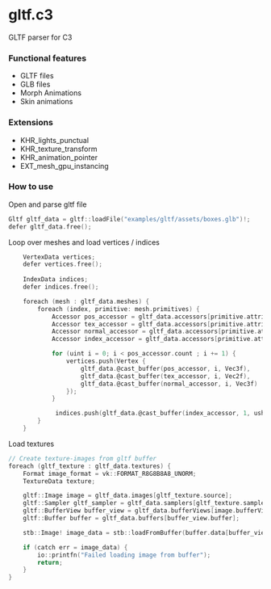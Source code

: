 # gltf.c3
GLTF parser for C3


### Functional features

* GLTF files
* GLB files
* Morph Animations
* Skin animations


### Extensions
* KHR_lights_punctual
* KHR_texture_transform
* KHR_animation_pointer
* EXT_mesh_gpu_instancing



### How to use

Open and parse gltf file

```c
Gltf gltf_data = gltf::loadFile("examples/gltf/assets/boxes.glb")!;
defer gltf_data.free();
```


Loop over meshes and load vertices / indices
```c
    VertexData vertices;
    defer vertices.free();
    
    IndexData indices;
    defer indices.free();

    foreach (mesh : gltf_data.meshes) {
        foreach (index, primitive: mesh.primitives) {
            Accessor pos_accessor = gltf_data.accessors[primitive.attributes["POSITION"]!!];
            Accessor tex_accessor = gltf_data.accessors[primitive.attributes["TEXCOORD_0"]!!];
            Accessor normal_accessor = gltf_data.accessors[primitive.attributes["NORMAL"]!!];
            Accessor index_accessor = gltf_data.accessors[primitive.attributes["indices"]!!];

            for (uint i = 0; i < pos_accessor.count ; i += 1) {
                vertices.push(Vertex {
                    gltf_data.@cast_buffer(pos_accessor, i, Vec3f),
                    gltf_data.@cast_buffer(tex_accessor, i, Vec2f),
                    gltf_data.@cast_buffer(normal_accessor, i, Vec3f)
                });
            }

             indices.push(gltf_data.@cast_buffer(index_accessor, 1, ushort));
        }
    }
```

Load textures

```c
// Create texture-images from gltf buffer
foreach (gltf_texture : gltf_data.textures) {
    Format image_format = vk::FORMAT_R8G8B8A8_UNORM;
    TextureData texture;

    gltf::Image image = gltf_data.images[gltf_texture.source];
    gltf::Sampler gltf_sampler = gltf_data.samplers[gltf_texture.sampler];
    gltf::BufferView buffer_view = gltf_data.bufferViews[image.bufferView];
    gltf::Buffer buffer = gltf_data.buffers[buffer_view.buffer];

    stb::Image! image_data = stb::loadFromBuffer(buffer.data[buffer_view.offset..], buffer_view.byteLength, stb::Channel.STBI_RGB_ALPHA);

    if (catch err = image_data) {
        io::printfn("Failed loading image from buffer");
        return;
    }
}
```
